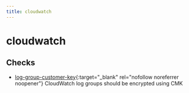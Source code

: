 ```yaml
---
title: cloudwatch
---
```


# cloudwatch

## Checks


- [log-group-customer-key](log-group-customer-key){:target="_blank" rel="nofollow noreferrer noopener"} CloudWatch log groups should be encrypted using CMK



